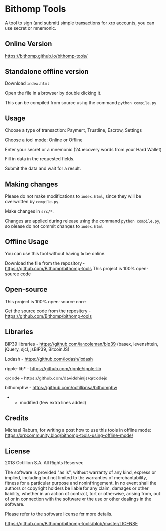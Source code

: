 # Bithomp Tools

A tool to sign (and submit) simple transactions for xrp accounts, you can use secret or mnemonic.

## Online Version

https://bithomp.github.io/bithomp-tools/

## Standalone offline version

Download `index.html`

Open the file in a browser by double clicking it.

This can be compiled from source using the command `python compile.py`

## Usage

Choose a type of transaction: Payment, Trustline, Escrow, Settings

Choose a tool mode: Online or Offline

Enter your secret or a mnemonic (24 recovery words from your Hard Wallet)

Fill in data in the requested fields.

Submit the data and wait for a result.

## Making changes

Please do not make modifications to `index.html`, since they will
be overwritten by `compile.py`.

Make changes in `src/*`.

Changes are applied during release using the command `python compile.py`, so
please do not commit changes to `index.html`


## Offline Usage

You can use this tool without having to be online.

Download the file from the repository - https://github.com/Bithomp/bithomp-tools
This project is 100% open-source code

## Open-source

This project is 100% open-source code

Get the source code from the repository - https://github.com/Bithomp/bithomp-tools

## Libraries

BIP39 libraries - https://github.com/iancoleman/bip39 (basex, levenshtein, jQuery, sjcl, jsBIP39, BitcoinJS)

Lodash - https://github.com/lodash/lodash

ripple-lib*  - https://github.com/ripple/ripple-lib

qrcode - https://github.com/davidshimjs/qrcodejs

bithomphw - https://github.com/octillionsa/bithomphw

* - modified (few extra lines added)

## Credits

Michael Raburn, for writing a post how to use this tools in offline mode:
https://xrpcommunity.blog/bithomp-tools-using-offline-mode/

## License

2018 Octillion S.A. All Rights Reserved

The software is provided "as is", without warranty of any kind, express or implied, including but not limited to the warranties of merchantability, fitness for a particular purpose and noninfringement. In no event shall the authors or copyright holders be liable for any claim, damages or other liability, whether in an action of contract, tort or otherwise, arising from, out of or in connection with the software or the use or other dealings in the software.

Please refer to the software license for more details.

https://github.com/Bithomp/bithomp-tools/blob/master/LICENSE
